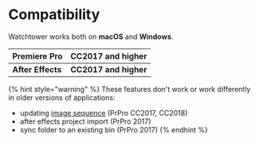 # Compatibility

Watchtower works both on **macOS** and **Windows**.

| **Premiere Pro**  | **CC2017 and higher** |
| ----------------- | --------------------- |
| **After Effects** | **CC2017 and higher** |

{% hint style="warning" %}
These features don't work or work differently\
in older versions of applications:

* updating [image sequence](pro-tips/image-sequences.md) (PrPro CC2017, CC2018)
* after effects project import (PrPro 2017)
* sync folder to an existing bin (PrPro 2017)
{% endhint %}
